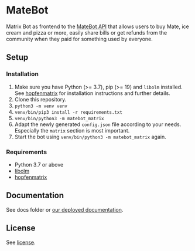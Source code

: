 # MateBot

Matrix Bot as frontend to the [MateBot API](https://github.com/hopfenspace/MateBot)
that allows users to buy Mate, ice cream and pizza or more, easily share bills
or get refunds from the community when they paid for something used by everyone.

## Setup

### Installation

1. Make sure you have Python (>= 3.7), pip (>= 19) and `libolm` installed.
   See [hopfenmatrix](https://github.com/hopfenspace/hopfenmatrix) for
   installation instructions and further details.
2. Clone this repository.
3. `python3 -m venv venv`
4. `venv/bin/pip3 install -r requirements.txt`
5. `venv/bin/python3 -m matebot_matrix`
6. Adapt the newly generated `config.json` file according to your needs.
   Especially the `matrix` section is most important.
7. Start the bot using `venv/bin/python3 -m matebot_matrix` again.

### Requirements

- Python 3.7 or above
- [libolm](https://gitlab.matrix.org/matrix-org/olm)
- [hopfenmatrix](https://github.com/hopfenspace/hopfenmatrix)

## Documentation

See docs folder or [our deployed documentation](https://docs.hopfenspace.org/matebot).

## License

See [license](LICENSE).
